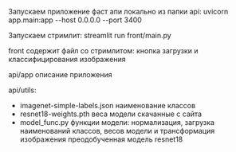 Запускаем приложение фаст апи локально из папки api: uvicorn app.main:app --host 0.0.0.0 --port 3400

Запускаем стримлит: streamlit run front/main.py


front содержит файл со стримлитом: кнопка загрузки и классифицирования изображения

api/app описание приложения

api/utils: 
- imagenet-simple-labels.json наименование классов
- resnet18-weights.pth веса модели скачанные с сайта
- model_func.py функции модели: нормализация, загрузка наименований классов, весов модели и трансформация изображения
преодобученная модель resnet18
